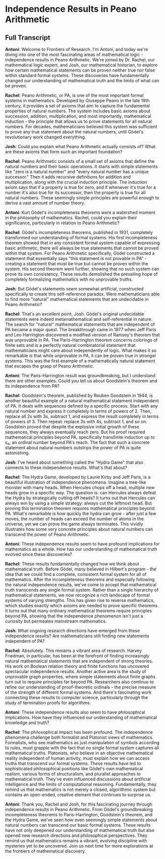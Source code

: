 # Independence Results in Peano Arithmetic
## Full Transcript

**Antoni**: Welcome to Frontiers of Research. I'm Antoni, and today we're diving into one of the most fascinating areas of mathematical logic - independence results in Peano Arithmetic. We're joined by Dr. Rachel, our mathematical logic expert, and Josh, our mathematical historian, to explore how certain mathematical statements can be proven neither true nor false within standard formal systems. These discoveries have fundamentally changed our understanding of mathematical truth and the limits of what can be proven.

**Rachel**: Peano Arithmetic, or PA, is one of the most important formal systems in mathematics. Developed by Giuseppe Peano in the late 19th century, it provides a set of axioms that aim to capture the fundamental properties of natural numbers. The system includes basic axioms about succession, addition, multiplication, and most importantly, mathematical induction - the principle that allows us to prove statements for all natural numbers. For decades, mathematicians believed this system was sufficient to prove any true statement about the natural numbers, until Gödel's revolutionary work changed everything.

**Josh**: Could you explain what Peano Arithmetic actually consists of? What are these axioms that form such an important foundation?

**Rachel**: Peano Arithmetic consists of a small set of axioms that define the natural numbers and their basic operations. It starts with simple statements like "zero is a natural number" and "every natural number has a unique successor." Then it adds recursive definitions for addition and multiplication, along with the crucial induction principle. The induction axiom says that if a property is true for zero, and if whenever it's true for a number it's also true for its successor, then the property is true for all natural numbers. These seemingly simple principles are powerful enough to derive a vast amount of number theory.

**Antoni**: Kurt Gödel's incompleteness theorems were a watershed moment in the philosophy of mathematics. Rachel, could you explain their significance, particularly in relation to Peano Arithmetic?

**Rachel**: Gödel's incompleteness theorems, published in 1931, completely transformed our understanding of formal systems. His first incompleteness theorem showed that in any consistent formal system capable of expressing basic arithmetic, there will always be true statements that cannot be proved within that system. For Peano Arithmetic specifically, Gödel constructed a statement that essentially says "this statement is not provable in PA" - creating a statement that must be true but cannot be proven within the system. His second theorem went further, showing that no such system can prove its own consistency. These results demolished the prevailing hope of completely formalizing mathematics with no unprovable truths.

**Josh**: But Gödel's statements seem somewhat artificial, constructed specifically to create this self-reference paradox. Were mathematicians able to find more "natural" mathematical statements that are undecidable in Peano Arithmetic?

**Rachel**: That's an excellent point, Josh. Gödel's original undecidable statements were indeed metamathematical and self-referential in nature. The search for "natural" mathematical statements that are independent of PA became a major quest. The breakthrough came in 1977 when Jeff Paris and Leo Harrington discovered a modified version of Ramsey's theorem that was unprovable in PA. The Paris-Harrington theorem concerns colorings of finite sets and is a perfectly natural combinatorial statement that mathematicians might care about independently of logic. What makes it so remarkable is that while unprovable in PA, it can be proven true in stronger systems. This was the first example of a mathematically natural statement that escapes the grasp of Peano Arithmetic.

**Antoni**: The Paris-Harrington result was groundbreaking, but I understand there are other examples. Could you tell us about Goodstein's theorem and its independence from PA?

**Rachel**: Goodstein's theorem, published by Reuben Goodstein in 1944, is another beautiful example of a natural mathematical statement independent of PA. It deals with sequences defined by a specific process. Start with any natural number and express it completely in terms of powers of 2. Then, replace all 2s with 3s, subtract 1, and express the result completely in terms of powers of 3. Then repeat: replace 3s with 4s, subtract 1, and so on. Goodstein proved that despite the explosive initial growth of these sequences, they always eventually reach zero. But his proof required mathematical principles beyond PA, specifically transfinite induction up to ε₀, an ordinal number beyond PA's reach. The fact that such a concrete statement about natural numbers outstrips the power of PA is quite astonishing.

**Josh**: I've heard about something called the "Hydra Game" that also connects to these independence results. What's that about?

**Rachel**: The Hydra Game, developed by Laurie Kirby and Jeff Paris, is a beautiful illustration of independence phenomena. Imagine a tree-like monster with many heads. When Hercules chops off a head, multiple new heads grow in a specific way. The question is: can Hercules always defeat the Hydra by strategically cutting off heads? It turns out that Hercules can always win by using a simple strategy: always cut the leftmost head. But proving this termination theorem requires mathematical principles beyond PA. What's remarkable is how quickly the hydra can grow - after just a few moves, the number of heads can exceed the number of atoms in the universe, yet we can prove the game always terminates. This vividly illustrates how some very concrete principles about natural numbers can transcend the power of Peano Arithmetic.

**Antoni**: These independence results seem to have profound implications for mathematics as a whole. How has our understanding of mathematical truth evolved since these discoveries?

**Rachel**: These results fundamentally changed how we think about mathematical truth. Before Gödel, many believed in Hilbert's program - the idea that we could find a complete, consistent formal system for all of mathematics. After the incompleteness theorems and especially following the natural independence results, we've come to accept that mathematical truth transcends any single formal system. Rather than a single hierarchy of mathematical statements, we now recognize a rich landscape of formal systems of varying strengths. This has given rise to reverse mathematics, which studies exactly which axioms are needed to prove specific theorems. It turns out that many ordinary mathematical theorems require principles beyond PA, showing that the independence phenomenon isn't just a curiosity but permeates mainstream mathematics.

**Josh**: What ongoing research directions have emerged from these independence results? Are mathematicians still finding new statements independent of PA?

**Rachel**: Absolutely. This remains a vibrant area of research. Harvey Friedman, in particular, has been at the forefront of finding increasingly natural mathematical statements that are independent of strong theories. His work on Boolean relation theory and finite functions has uncovered spectacular independence results. Another active area is the study of unprovable graph properties, where simple statements about finite graphs turn out to require principles far beyond PA. Researchers also continue to refine our understanding of proof-theoretic ordinals - the precise measure of the strength of different formal systems. And there's fascinating work connecting these results to computer science, particularly through the study of termination proofs for algorithms.

**Antoni**: These independence results also seem to have philosophical implications. How have they influenced our understanding of mathematical knowledge and truth?

**Rachel**: The philosophical impact has been profound. The independence phenomena challenge both formalist and Platonist views of mathematics. Formalists, who see mathematics as just manipulation of symbols according to rules, must grapple with the fact that no single formal system captures all mathematical truths. Platonists, who believe in an objective mathematical reality independent of human activity, must explain how we can access truths that transcend our formal systems. These results have led to sophisticated philosophical positions like Gödel's own mathematical realism, various forms of structuralism, and pluralist approaches to mathematical truth. They've even influenced discussions about artificial intelligence and the limits of computational reasoning. Fundamentally, they remind us that mathematics is not merely a closed, algorithmic system but contains an open-ended, creative element that continues to surprise us.

**Antoni**: Thank you, Rachel and Josh, for this fascinating journey through independence results in Peano Arithmetic. From Gödel's groundbreaking incompleteness theorems to Paris-Harrington, Goodstein's theorem, and the Hydra Game, we've seen how even seemingly simple statements about natural numbers can transcend our basic formal systems. These results have not only deepened our understanding of mathematical truth but also opened new research directions and philosophical perspectives. They remind us that mathematics remains a vibrant, evolving discipline with mysteries yet to be uncovered. Join us next time for more explorations at the frontiers of mathematical discovery. 